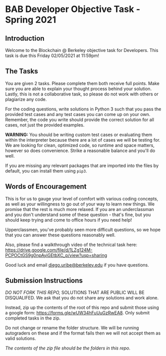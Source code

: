 # BAB Developer Objective Task - Spring 2021
## Introduction
Welcome to the Blockchain @ Berkeley objective task for Developers. This task is due this Friday 02/05/2021 at 11:59pm!

## The Tasks
You are given 2 tasks. Please complete them both receive full points. Make sure you are able to explain your thought process behind your solution. Lastly, this is not a collaborative task, so please do not work with others or plagiarize any code. 

For the coding questions, write solutions in Python 3 such that you pass the provided test cases and any test cases you can come up on your own. Remember, the code you write should provide the correct solution for all cases, not just the provided examples. 

**WARNING:** You should be writing custom test cases or evaluating them within the interpreter because there are a lot of cases we will be testing for. We are looking for clean, optimized code, so runtime and space matters, however so does convenience. Strike a reasonable balance and you'll do well.

If you are missing any relevant packages that are imported into the files by default, you can install them using `pip3`.

## Words of Encouragement
This is for us to gauge your level of comfort with various coding concepts, as well as your willingness to go out of your way to learn new things. We promise that the rest is much more relaxed. If you are an underclassman and you don't understand some of these question - that's fine, but you should keep trying and come to office hours if you need help!

Upperclassmen, you've probably seen more difficult questions, so we hope that you can answer these questions reasonably well.

Also, please find a walkthrough video of the technical task here: https://drive.google.com/file/d/1LZg124M-PCPOCtGS9g0npAyiGEtbXC_p/view?usp=sharing

Good luck and email diego.uribe@berkeley.edu if you have questions.

## Submission Instructions
*DO NOT FORK THIS REPO,* SOLUTIONS THAT ARE PUBLIC WILL BE DISQUALIFED. We ask that you do not share any solutions and work alone.

Instead, zip up the contents of the root of this repo and submit those using a google form: https://forms.gle/wUW34hFuUuGzRwEA8. Only submit completed tasks in the zip.

Do not change or rename the folder structure. We will be running autograders on these and if the format fails then we will not accept them as valid solutions.

*The contents of the zip file should be the folders in this repo.*
